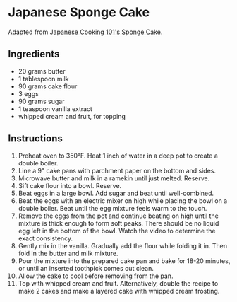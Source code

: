 # Japanese Sponge Cake

Adapted from [Japanese Cooking 101's Sponge Cake](http://www.japanesecooking101.com/sponge-cake-recipe/).

## Ingredients

- 20 grams butter
- 1 tablespoon milk
- 90 grams cake flour
- 3 eggs
- 90 grams sugar
- 1 teaspoon vanilla extract
- whipped cream and fruit, for topping

## Instructions

1. Preheat oven to 350&deg;F. Heat 1 inch of water in a deep pot to create a double boiler.
2. Line a 9" cake pans with parchment paper on the bottom and sides.
3. Microwave butter and milk in a ramekin until just melted. Reserve.
4. Sift cake flour into a bowl. Reserve.
5. Beat eggs in a large bowl. Add sugar and beat until well-combined.
6. Beat the eggs with an electric mixer on high while placing the bowl on a double boiler. Beat until the egg mixture feels warm to the touch.
7. Remove the eggs from the pot and continue beating on high until the mixture is thick enough to form soft peaks. There should be no liquid egg left in the bottom of the bowl. Watch the video to determine the exact consistency.
8. Gently mix in the vanilla. Gradually add the flour while folding it in. Then fold in the butter and milk mixture.
9. Pour the mixture into the prepared cake pan and bake for 18-20 minutes, or until an inserted toothpick comes out clean.
10. Allow the cake to cool before removing from the pan.
11. Top with whipped cream and fruit. Alternatively, double the recipe to make 2 cakes and make a layered cake with whipped cream frosting.
